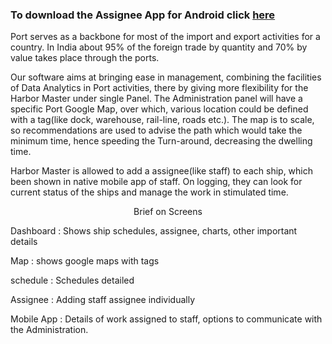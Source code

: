 <h3>To download the Assignee App for Android click <a href="https://exp-shell-app-assets.s3.us-west-1.amazonaws.com/android/%40harkishen/move_hack2-b2671b6a9e6aabac8c05773915e0e5b4-signed.apk">here</a></h3>

Port serves as a backbone for most of the import and export activities for a country. In India about 95% of the foreign trade by quantity and 70% by value takes place through the ports.

Our software aims at bringing ease in management, combining the facilities of Data Analytics in Port activities, there by giving more flexibility for the Harbor Master under single Panel. The Administration panel will have a specific Port Google Map, over which, various location could be defined with a tag(like dock, warehouse, rail-line, roads etc.). The map is to scale, so recommendations are used to advise the path which would take the minimum time, hence speeding the Turn-around, decreasing the dwelling time.

Harbor Master is allowed to add a assignee(like staff) to each ship, which been shown in native mobile app of staff. On logging, they can look for current status of the ships and manage the work in stimulated time.

<center> Brief on Screens </center>

Dashboard : Shows ship schedules, assignee, charts, other important details

Map : shows google maps with tags

schedule : Schedules detailed

Assignee : Adding staff assignee individually

Mobile App : Details of work assigned to staff, options to communicate with the Administration.
